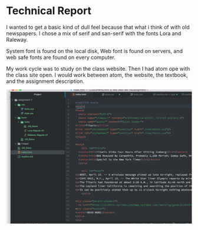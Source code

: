 # Technical Report

I wanted to get a basic kind of dull feel because that what i think of with old newspapers. I chose a mix of serif and san-serif with the fonts Lora and Raleway.

System font is found on the local disk, Web font is found on servers, and web safe fonts are found on every computer.

My work cycle was to study on the class website. Then I had atom ope with the class site open. I would work between atom, the website, the textbook, and the assignment description.

![image](./images/screenshot.png)
